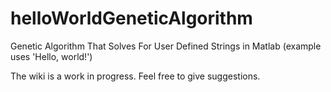 # helloWorldGeneticAlgorithm
Genetic Algorithm That Solves For User Defined Strings in Matlab (example uses 'Hello, world!')

The wiki is a work in progress. Feel free to give suggestions.
